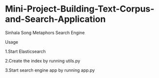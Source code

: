# Mini-Project-Building-Text-Corpus-and-Search-Application
Sinhala Song Metaphors Search Engine

Usage

1.Start Elasticsearch

2.Create the index by running utils.py

3.Start search engine app by running app.py
